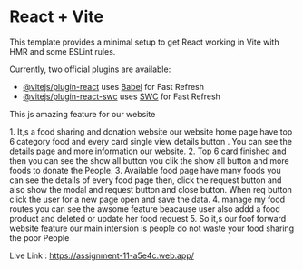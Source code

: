 # React + Vite

This template provides a minimal setup to get React working in Vite with HMR and some ESLint rules.

Currently, two official plugins are available:

- [@vitejs/plugin-react](https://github.com/vitejs/vite-plugin-react/blob/main/packages/plugin-react/README.md) uses [Babel](https://babeljs.io/) for Fast Refresh
- [@vitejs/plugin-react-swc](https://github.com/vitejs/vite-plugin-react-swc) uses [SWC](https://swc.rs/) for Fast Refresh
<p>This js amazing feature for our website  </p>
<p>
1. It,s a food sharing and donation website our website home page have top  6  category food and every card single view details button . You can see the details page and more information our website.
2. Top 6 card finished and then you can see the show all button you clik the show all button and more foods to donate the People. 
3. Available food page have many foods you can see the details of every food page then, click the request button and also show the modal and request button and close button. When req button click the user for a new page open and save the data. 
4. manage my food routes you can see the awsome feature beacause user also addd a food product and deleted or update her food request
5. So it,s our foof forward website feature our main intension is people do not waste your food sharing the poor People

 </p>

Live Link : https://assignment-11-a5e4c.web.app/